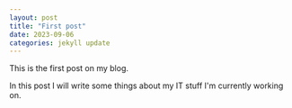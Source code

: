 ```yaml
---
layout: post
title: "First post"
date: 2023-09-06
categories: jekyll update
---
```


This is the first post on my blog.

In this post I will write some things about my IT stuff I'm currently working on.
